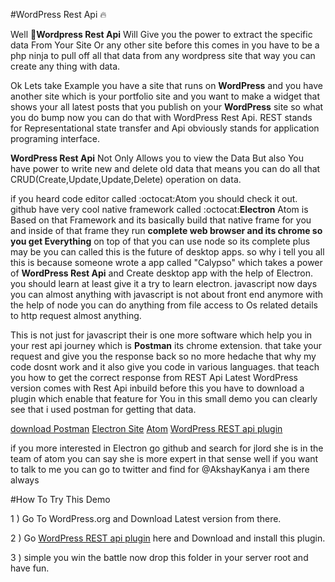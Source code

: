 #WordPress Rest Api :fire:

Well :hatched_chick:**Wordpress Rest Api** Will Give you the power to extract the specific data From Your Site Or any other site before this comes in you have to 
be a php ninja to pull off all that data from any wordpress site that way you can create any thing with data.

Ok Lets take Example you have a site that runs on **WordPress** and you have another site which is your portfolio site and you want to
make a widget that shows your all latest posts that you publish on your **WordPress** site so what you do bump now you can do that
with WordPress Rest Api. REST stands for Representational state transfer and Api obviously stands for application programing interface.

**WordPress Rest Api** Not Only Allows you to view the Data But also You have power to write new and delete old data that means you can
do all that CRUD(Create,Update,Update,Delete) operation on data. 

if you heard code editor called :octocat:Atom you should check it out. github have very cool native framework called :octocat:**Electron** Atom is Based on that Framework and its basically build that native frame for you and inside
of that frame they run **complete web browser and its chrome so you get Everything** on top of that you can use node so its complete plus
may be you can called this is the future of desktop apps. so why i tell you all this is because someone wrote a app called "Calypso" which
takes a power of **WordPress Rest Api** and Create  desktop app with the help of Electron. you should learn at least give it a try to learn electron.
javascript now days you can almost anything with javascript is not about front end anymore with the help of node you can do anything from file
access to Os related details to http request almost anything.

This is not just for javascript their is one more software which help you in your rest api journey which is **Postman** its chrome extension.
that take your request and give you the response back so no more hedache that why my code dosnt work and it also give you code in various
languages. that teach you how to get the correct response from REST Api Latest WordPress version comes with Rest Api inbuild before this you
have to download a plugin which enable that feature for You in this small demo you can clearly see that i used postman for getting that
data. 

[download Postman](https://chrome.google.com/webstore/detail/postman/fhbjgbiflinjbdggehcddcbncdddomop?hl=en-GB)
[Electron Site](http://electron.atom.io/)
[Atom](https://atom.io/)
[WordPress REST api plugin](https://wordpress.org/plugins/json-rest-api/)

if you more interested in Electron go github and search for jlord she is in the team of atom you can say she is more expert in that sense
well if you want to talk to me you can go to twitter and find for @AkshayKanya i am there always

#How To Try This Demo

1 ) Go To WordPress.org and Download Latest version from there.

2 ) Go [WordPress REST api plugin](https://wordpress.org/plugins/json-rest-api/) here and Download and install this plugin.

3 ) simple you win the battle now drop this folder in your server root and have fun.
